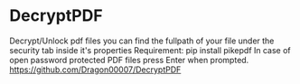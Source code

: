 # DecryptPDF
Decrypt/Unlock pdf files
you can find the fullpath of your file under the security tab inside it's properties
Requirement: pip install pikepdf
In case of open password protected PDF files press Enter when prompted.
https://github.com/Dragon00007/DecryptPDF
